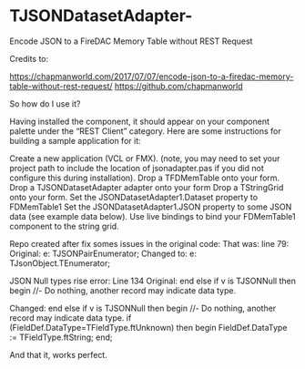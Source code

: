 # TJSONDatasetAdapter-
Encode JSON to a FireDAC Memory Table without REST Request


Credits to:

https://chapmanworld.com/2017/07/07/encode-json-to-a-firedac-memory-table-without-rest-request/
https://github.com/chapmanworld

So how do I use it?

Having installed the component, it should appear on your component palette under the “REST Client” category.
Here are some instructions for building a sample application for it:

Create a new application (VCL or FMX).
(note, you may need to set your project path to include the location of jsonadapter.pas if you did not configure this during installation).
Drop a TFDMemTable onto your form.
Drop a TJSONDatasetAdapter adapter onto your form
Drop a TStringGrid onto your form.
Set the JSONDatasetAdapter1.Dataset property to FDMemTable1
Set the JSONDatasetAdapter1.JSON property to some JSON data (see example data below).
Use live bindings to bind your FDMemTable1 component to the string grid.



Repo created after fix somes issues in the original code:
That was:
line 79:
Original: e: TJSONPairEnumerator;
Changed to:  e: TJsonObject.TEnumerator;

JSON Null types rise error:
Line 134
Original: end else if v is TJSONNull then begin
          //- Do nothing, another record may indicate data type.
          
Changed: end else if v is TJSONNull then begin
          //- Do nothing, another record may indicate data type.
          if (FieldDef.DataType=TFieldType.ftUnknown) then begin
            FieldDef.DataType := TFieldType.ftString;
          end;
          
 And that it, works perfect.
          
          
          
          
          
          
          
          
          
